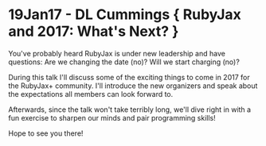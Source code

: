 # 19Jan17 - DL Cummings { RubyJax and 2017: What's Next? }

You've probably heard RubyJax is under new leadership and have questions: Are we
changing the date (no)? Will we start charging (no)?

During this talk I'll discuss some of the exciting things to come in 2017 for the 
RubyJax+ community. I'll introduce the new organizers and speak about the expectations
all members can look forward to.

Afterwards, since the talk won't take terribly long, we'll dive right in with a fun
exercise to sharpen our minds and pair programming skills!

Hope to see you there!
